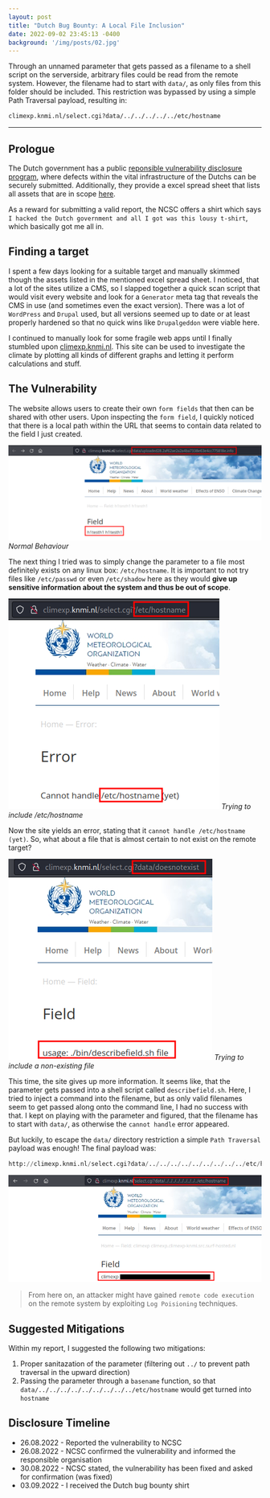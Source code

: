 ```yaml
---
layout: post
title: "Dutch Bug Bounty: A Local File Inclusion"
date: 2022-09-02 23:45:13 -0400
background: '/img/posts/02.jpg'
---
```


Through an unnamed parameter that gets passed as a filename to a shell script on the serverside, arbitrary files could be read from the remote system. However, the filename had to start with `data/`, as only files from this folder should be included. This restriction was bypassed by using a simple Path Traversal payload, resulting in:

```sh
climexp.knmi.nl/select.cgi?data/../../../../../etc/hostname
```

---

## Prologue
The Dutch government has a public [reponsible vulnerability disclosure program](https://english.ncsc.nl/contact/reporting-a-vulnerability-cvd), where defects within the vital infrastructure of the Dutchs can be securely submitted. Additionally, they provide a excel spread sheet that lists all assets that are in scope [here](https://www.communicatierijk.nl/vakkennis/r/rijkswebsites/verplichte-richtlijnen/websiteregister-rijksoverheid).

As a reward for submitting a valid report, the NCSC offers a shirt which says `I hacked the Dutch government and all I got was this lousy t-shirt`, which basically got me all in.

## Finding a target
I spent a few days looking for a suitable target and manually skimmed though the assets listed in the mentioned excel spread sheet. I noticed, that a lot of the sites utilize a CMS, so I slapped together a quick scan script that would visit every website and look for a `Generator` meta tag that reveals the CMS in use (and sometimes even the exact version). There was a lot of `WordPress` and `Drupal` used, but all versions seemed up to date or at least properly hardened so that no quick wins like `Drupalgeddon` were viable here.

I continued to manually look for some fragile web apps until I finally stumbled upon [climexp.knmi.nl](http://climexp.knmi.nl). This site can be used to investigate the climate by plotting all kinds of different graphs and letting it perform calculations and stuff.

## The Vulnerability
The website allows users to create their own `form fields` that then can be shared with other users. Upon inspecting the `form field`, I quickly noticed that there is a local path within the URL that seems to contain data related to the field I just created.

![Normal Behaviour](/img/posts/path_url.png)
*Normal Behaviour*

The next thing I tried was to simply change the parameter to a file most definitely exists on any linux box: `/etc/hostname`. It is important to not try files like `/etc/passwd` or even `/etc/shadow` here as they would **give up sensitive information about the system and thus be out of scope**.

![Trying a simple file inclusion](/img/posts/Pasted%20image%2020220904011745.png)
*Trying to include /etc/hostname*

Now the site yields an error, stating that it `cannot handle /etc/hostname (yet)`. So, what about a file that is almost certain to not exist on the remote target?

![Non-existing file](/img/posts/Pasted%20image%2020220904012019.png)
*Trying to include a non-existing file*

This time, the site gives up more information. It seems like, that the parameter gets passed into a shell script called `describefield.sh`. Here, I tried to inject a command into the filename, but as only valid filenames seem to get passed along onto the command line, I had no success with that. I kept on playing with the parameter and figured, that the filename has to start with `data/`, as otherwise the `cannot handle` error appeared.

But luckily, to escape the `data/` directory restriction a simple `Path Traversal` payload was enough! The final payload was:

```py
http://climexp.knmi.nl/select.cgi?data/../../../../../../../../../etc/hostname
```

![Final Payload](/img/posts/dutchbb_lfi.png)

>From here on, an attacker might have gained `remote code execution` on the remote system by exploiting `Log Poisioning` techniques. 

## Suggested Mitigations
Within my report, I suggested the following two mitigations:

1. Proper sanitazation of the parameter (filtering out `../` to prevent path traversal in the upward direction)
2. Passing the parameter through a `basename` function, so that `data/../../../../../../../../../etc/hostname` would get turned into `hostname`
 
## Disclosure Timeline
- 26.08.2022 - Reported the vulnerability to NCSC
- 26.08.2022 - NCSC confirmed the vulnerability and informed the responsible organisation
- 30.08.2022 - NCSC stated, the vulnerability has been fixed and asked for confirmation (was fixed)
- 03.09.2022 - I received the Dutch bug bounty shirt
